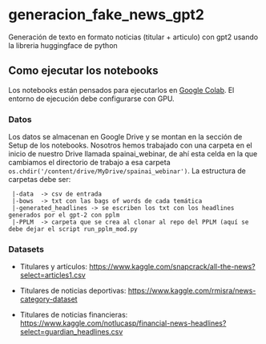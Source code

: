 # generacion_fake_news_gpt2
Generación de texto en formato noticias (titular + articulo) con gpt2 usando la libreria huggingface de python

## Como ejecutar los notebooks

Los notebooks están pensados para ejecutarlos en [Google Colab](https://colab.research.google.com/). El entorno de ejecución debe configurarse con GPU.

### Datos
Los datos se almacenan en Google Drive y se montan en la sección de Setup de los notebooks. Nosotros hemos trabajado con una carpeta en el inicio de nuestro Drive llamada spainai_webinar,
de ahí esta celda en la que cambiamos el directorio de trabajo a esa carpeta ```os.chdir('/content/drive/MyDrive/spainai_webinar')```. 
La estructura de carpetas debe ser:
```
 |-data  -> csv de entrada
 |-bows  -> txt con las bags of words de cada temática
 |-generated_headlines -> se escriben los txt con los headlines generados por el gpt-2 con pplm
 |-PPLM  -> carpeta que se crea al clonar al repo del PPLM (aquí se debe dejar el script run_pplm_mod.py
```
### Datasets

* Titulares y artículos: https://www.kaggle.com/snapcrack/all-the-news?select=articles1.csv

* Titulares de noticias deportivas: https://www.kaggle.com/rmisra/news-category-dataset

* Titulares de noticias financieras: https://www.kaggle.com/notlucasp/financial-news-headlines?select=guardian_headlines.csv

 
